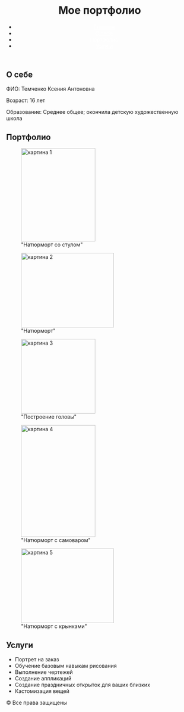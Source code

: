<!DOCTYPE html> 
<html lang="en"> 
<head> 
 <meta charset="utf-8"> 
 <meta name="viewport" content="width-device-width, initial-scale-1.0"> 
 <link rel="stylesheet" href="D:\скачалка\сайт\style1.css"> 
 <title>Моя страница</title> 
</head> 
<body> 
      <header id="home"> 
   <div> 
    <h1>Мое портфолио</h1> 
</div> 
 <nav>  
  <ul class="s">  
<li><a href="#home" style="color: white">Главная </a></li> 
<li><a href="#me" style="color: white">O себе </a></li> 
<li><a href="#work" style="color: white">Портфолио</a></li> 
<li><a href="#services" style="color: white">Услуги</a></li> 
</ul> 
 </nav> 
</header> 
 <main> 
  <section class="me" id="me"> 
   <h2>О себе</h2> 
   <p>ФИО: Темченко Ксения Антоновна</p> 
   <p>Возраст: 16 лет</p> 
   <p>Образование: Среднее общее; окончила детскую художественную школа</p> 
  </section> 
  <section class="port" id="work"> 
   <h2>Портфолио</h2>
   <figure>
    <img src="C:\Users\user\Pictures\Screenshots\1.jpg" alt="картина 1" width="200" height="250">  
        <figcaption>"Натюрморт со стулом"</figcaption> 
    </figure>  
  <figure>
   <img src="C:\Users\user\Pictures\Screenshots\2.jpg" alt="картина 2" width="250" height="200">
        <figcaption>"Натюрморт"</figcaption> 
    </figure>  
      <figure>
    <img src="C:\Users\user\Pictures\Screenshots\3.jpg" alt="картина 3" width="200" height="200">
        <figcaption>"Построение головы"</figcaption> 
    </figure>  
     <figure>
   <img src="C:\Users\user\Pictures\Screenshots\4.jpg" alt="картина 4" width="200" height="300">
        <figcaption>"Натюрморт с самоваром"</figcaption> 
    </figure>  
     <figure>
    <img src="C:\Users\user\Pictures\Screenshots\5.jpg" alt="картина 5" width="250" height="200">
        <figcaption>"Натюрморт с крынками"</figcaption> 
    </figure>  
  </section> 
  <section class="service" id="services"> 
   <h2>Услуги</h2> 
   <ul>
     <li>Портрет на заказ</li>
     <li>Обучение базовым навыкам рисования</li>
     <li>Выполнение чертежей</li>
     <li>Создание аппликаций</li>
     <li>Создание праздничных открыток для ваших близких</li>
     <li>Кастомизация вещей</li>
   </ul>
  </section> 
 </main>
 <footer>
  &#169; Все права защищены
</footer> 
</body> 
</html> 
